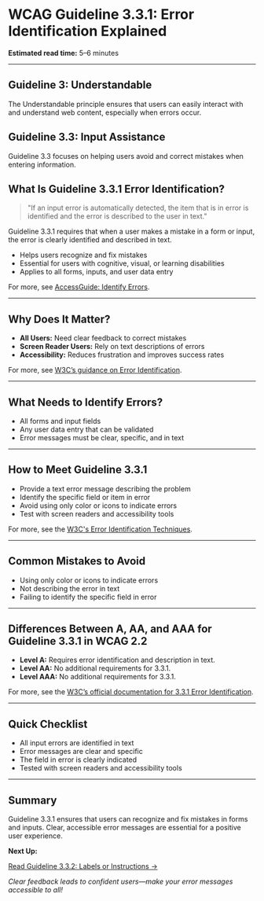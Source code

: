 <!---
title: 3.3.1 - Error Identification
series: Making the Web Accessible for All
description: A practical guide to WCAG Guideline 3.3.1 (Error Identification)—what it means, why it matters, and how to help users recognize and fix mistakes in forms and inputs.
keywords: wcag 3.3.1, error identification, accessibility, web standards, form validation, user experience
image: WCAG-Series-3-3-1.png
imageAlt: Blue text on yellow background saying, "Web Content Accessibiilty Guiedlines (WCAG) 3.3.1 Explained, Error Identification"
status: published
date: 2025-07-03
excerpt: This guideline ensures errors are clearly identified and described to users.
--->

# **WCAG Guideline 3.3.1: Error Identification Explained**

**Estimated read time:** 5–6 minutes

---

## **Guideline 3: Understandable**

The Understandable principle ensures that users can easily interact with and understand web content, especially when errors occur.

## **Guideline 3.3: Input Assistance**

Guideline 3.3 focuses on helping users avoid and correct mistakes when entering information.

## **What Is Guideline 3.3.1 Error Identification?**

<!-- [Illustration: Form with a highlighted error message and accessible feedback] -->

> "If an input error is automatically detected, the item that is in error is identified and the error is described to the user in text."

Guideline 3.3.1 requires that when a user makes a mistake in a form or input, the error is clearly identified and described in text.

- Helps users recognize and fix mistakes
- Essential for users with cognitive, visual, or learning disabilities
- Applies to all forms, inputs, and user data entry

For more, see [AccessGuide: Identify Errors](https://www.accessguide.io/guide/identify-errors).

---

## **Why Does It Matter?**

<!-- [Infographic: Error icon, form field, and user with assistive tech] -->

- **All Users:** Need clear feedback to correct mistakes
- **Screen Reader Users:** Rely on text descriptions of errors
- **Accessibility:** Reduces frustration and improves success rates

For more, see [W3C’s guidance on Error Identification](https://www.w3.org/WAI/WCAG22/Understanding/error-identification.html).

---

## **What Needs to Identify Errors?**

<!-- [Grid: Form fields, error messages, and validation feedback] -->

- All forms and input fields
- Any user data entry that can be validated
- Error messages must be clear, specific, and in text

---

## **How to Meet Guideline 3.3.1**

<!-- [Side-by-side: Good example (clear error message next to field) vs. Bad example (no error message or only color)] -->

- Provide a text error message describing the problem
- Identify the specific field or item in error
- Avoid using only color or icons to indicate errors
- Test with screen readers and accessibility tools

For more, see the [W3C's Error Identification Techniques](https://www.w3.org/WAI/WCAG22/Techniques/general/G83).

---

## **Common Mistakes to Avoid**

<!-- [Do/Don't graphic: Left side with clear text error, right side with only color or icon] -->

- Using only color or icons to indicate errors
- Not describing the error in text
- Failing to identify the specific field in error

---

## **Differences Between A, AA, and AAA for Guideline 3.3.1 in WCAG 2.2**

<!-- [Infographic: Three columns labeled A, AA, AAA with example requirements for each] -->

- **Level A:** Requires error identification and description in text.
- **Level AA:** No additional requirements for 3.3.1.
- **Level AAA:** No additional requirements for 3.3.1.

For more, see the [W3C’s official documentation for 3.3.1 Error Identification](https://www.w3.org/WAI/WCAG22/Understanding/error-identification.html).

---

## **Quick Checklist**

<!-- [Checklist graphic: Icons for error, form, and text message] -->

- All input errors are identified in text
- Error messages are clear and specific
- The field in error is clearly indicated
- Tested with screen readers and accessibility tools

---

## **Summary**

<!-- [Illustration: User correcting a form error with clear feedback] -->

Guideline 3.3.1 ensures that users can recognize and fix mistakes in forms and inputs. Clear, accessible error messages are essential for a positive user experience.

**Next Up:**

[Read Guideline 3.3.2: Labels or Instructions →](WCAG-Guideline-3-3-2-Labels-or-Instructions-Explained)

*Clear feedback leads to confident users—make your error messages accessible to all!*
